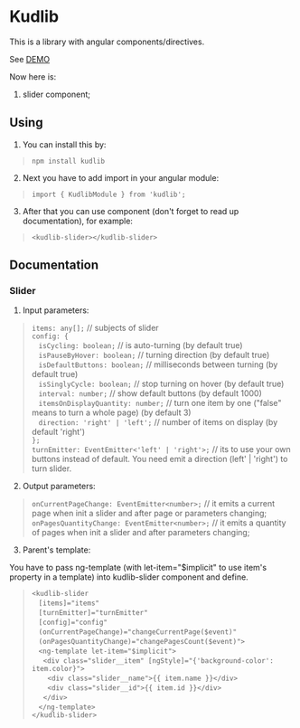 # Kudlib

This is a library with angular components/directives.

See [DEMO](https://kulagind.github.io/kudlib/)

Now here is:
1) slider component;

## Using

1) You can install this by:
> `npm install kudlib`

2) Next you have to add import in your angular module:
> `import { KudlibModule } from 'kudlib';`

3) After that you can use component (don't forget to read up documentation), for example:
> `<kudlib-slider></kudlib-slider>`

## Documentation

### Slider

1) Input parameters:

> `items: any[];` // subjects of slider<br />
> `config: {`<br />
> &nbsp;&nbsp;  `isCycling: boolean;` // is auto-turning (by default true)<br />
> &nbsp;&nbsp;  `isPauseByHover: boolean;` // turning direction (by default true)<br />
> &nbsp;&nbsp;  `isDefaultButtons: boolean;` // milliseconds between turning (by default true)<br />
> &nbsp;&nbsp;  `isSinglyCycle: boolean;` // stop turning on hover (by default true)<br />
> &nbsp;&nbsp;  `interval: number;` // show default buttons (by default 1000)<br />
> &nbsp;&nbsp;  `itemsOnDisplayQuantity: number;` // turn one item by one ("false" means to turn a whole page) (by default 3)<br />
> &nbsp;&nbsp;  `direction: 'right' | 'left';` // number of items on display (by default 'right')<br />
> `};`<br />
> `turnEmitter: EventEmitter<'left' | 'right'>;` // its to use your own buttons instead of default. You need emit a direction (left' | 'right') to turn slider.

2) Output parameters:

> `onCurrentPageChange: EventEmitter<number>;` // it emits a current page when init a slider and after page or parameters changing;<br />
> `onPagesQuantityChange: EventEmitter<number>;` // it emits a quantity of pages when init a slider and after parameters changing;

3) Parent's template:

You have to pass ng-template (with let-item="$implicit" to use item's property in a template) into kudlib-slider component and define.

> `<kudlib-slider `<br />
> &nbsp;&nbsp;  `[items]="items"`<br />
> &nbsp;&nbsp;  `[turnEmitter]="turnEmitter"`<br />
> &nbsp;&nbsp;  `[config]="config"`<br />
> &nbsp;&nbsp;  `(onCurrentPageChange)="changeCurrentPage($event)"`<br />
> &nbsp;&nbsp;  `(onPagesQuantityChange)="changePagesCount($event)">`<br />
> &nbsp;&nbsp;  `<ng-template let-item="$implicit">`<br />
> &nbsp;&nbsp;&nbsp;&nbsp;      `<div class="slider__item" [ngStyle]="{'background-color': item.color}">`<br />
> &nbsp;&nbsp;&nbsp;&nbsp;&nbsp;&nbsp;          `<div class="slider__name">{{ item.name }}</div>`<br />
> &nbsp;&nbsp;&nbsp;&nbsp;&nbsp;&nbsp;          `<div class="slider__id">{{ item.id }}</div>`<br />
> &nbsp;&nbsp;&nbsp;&nbsp;      `</div>`<br />
> &nbsp;&nbsp;  `</ng-template>`<br />
> `</kudlib-slider>`